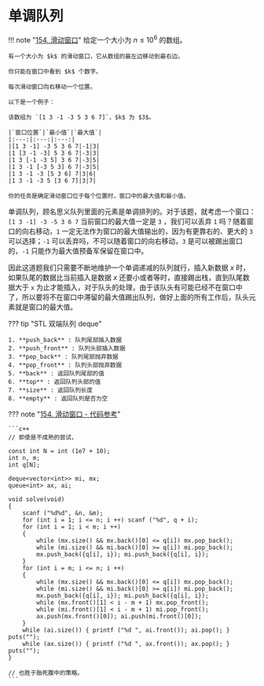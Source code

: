 # 单调队列

!!! note "[154. 滑动窗口](https://www.acwing.com/problem/content/156/)"
    给定一个大小为 $n \leq 10 ^ 6$ 的数组。

    有一个大小为 $k$ 的滑动窗口，它从数组的最左边移动到最右边。

    你只能在窗口中看到 $k$ 个数字。

    每次滑动窗口向右移动一个位置。

    以下是一个例子：

    该数组为 `[1 3 -1 -3 5 3 6 7]`，$k$ 为 $3$。

    |`窗口位置`|`最小值`|`最大值`|
    |:---:|:---:|:---:|
    |[1 3 -1] -3 5 3 6 7|-1|3|
    |1 [3 -1 -3] 5 3 6 7|-3|3|
    |1 3 [-1 -3 5] 3 6 7|-3|5|
    |1 3 -1 [-3 5 3] 6 7|-3|5|
    |1 3 -1 -3 [5 3 6] 7|3|6|
    |1 3 -1 -3 5 [3 6 7]|3|7|

    你的任务是确定滑动窗口位于每个位置时，窗口中的最大值和最小值。

单调队列，顾名思义队列里面的元素是单调排列的。对于该题，就考虑一个窗口：`[1 3 -1] -3 -5 3 6 7` 当前窗口的最大值一定是 `3` ，我们可以丢弃 `1` 吗？随着窗口的向右移动，`1` 一定无法作为窗口的最大值输出的，因为有更靠右的、更大的 `3` 可以选择；`-1` 可以丢弃吗，不可以随着窗口的向右移动，`3` 是可以被踢出窗口的，`-1` 只能作为最大值预备军保留在窗口中。

因此这道题我们只需要不断地维护一个单调递减的队列就行，插入新数据 $x$ 时，如果队尾的数据比当前插入是数据 $x$ 还要小或者等时，直接踢出栈，直到队尾数据大于 `x` 为止才能插入，对于队头的处理，由于该队头有可能已经不在窗口中了，所以要将不在窗口中滞留的最大值踢出队列，做好上面的所有工作后，队头元素就是窗口的最大值。

??? tip "STL 双端队列 deque"

    1. **push_back** : 队列尾部插入数据
    2. **push_front** : 队列头部插入数据
    3. **pop_back** : 队列尾部抛弃数据
    4. **pop_front** : 队列头部抛弃数据
    5. **back** : 返回队列尾部的值
    6. **top** : 返回队列头部的值
    7. **size** : 返回队列长度
    8. **empty** : 返回队列是否为空

??? note "[154. 滑动窗口 - 代码参考](https://www.acwing.com/problem/content/156/)"

    ```c++
    // 即使是不成熟的尝试，

    const int N = int (1e7 + 10);
    int n, m;
    int q[N];

    deque<vector<int>> mi, mx;
    queue<int> ax, ai;

    void solve(void)
    {
        scanf ("%d%d", &n, &m);
        for (int i = 1; i <= n; i ++) scanf ("%d", q + i);
        for (int i = 1; i < m; i ++) 
        {
            while (mx.size() && mx.back()[0] <= q[i]) mx.pop_back();
            while (mi.size() && mi.back()[0] >= q[i]) mi.pop_back();
            mx.push_back({q[i], i}); mi.push_back({q[i], i});
        }
        for (int i = m; i <= n; i ++)
        {
            while (mx.size() && mx.back()[0] <= q[i]) mx.pop_back();
            while (mi.size() && mi.back()[0] >= q[i]) mi.pop_back();
            mx.push_back({q[i], i}); mi.push_back({q[i], i});
            while (mx.front()[1] < i - m + 1) mx.pop_front();
            while (mi.front()[1] < i - m + 1) mi.pop_front();
            ax.push(mx.front()[0]); ai.push(mi.front()[0]);
        }
        while (ai.size()) { printf ("%d ", ai.front()); ai.pop(); } puts("");
        while (ax.size()) { printf ("%d ", ax.front()); ax.pop(); } puts("");
    }

    // 也胜于胎死腹中的策略。
    ```